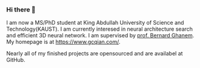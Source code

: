 ### Hi there 👋
I am now a MS/PhD student at King Abdullah University of Science and Technology(KAUST). I am currently interesed in neural architecture search and efficient 3D neural network. I am supervised by [prof. Bernard Ghanem](http://www.bernardghanem.com/).  My homepage is at https://www.gcqian.com/. 

Nearly all of my finished projects are opensourced and are availabel at GitHub. 


<!--
**guochengqian/guochengqian** is a ✨ _special_ ✨ repository because its `README.md` (this file) appears on your GitHub profile.

Here are some ideas to get you started:

- 🔭 I’m currently working on ...
- 🌱 I’m currently learning ...
- 👯 I’m looking to collaborate on ...
- 🤔 I’m looking for help with ...
- 💬 Ask me about ...
- 📫 How to reach me: ...
- 😄 Pronouns: ...
- ⚡ Fun fact: ...
-->
